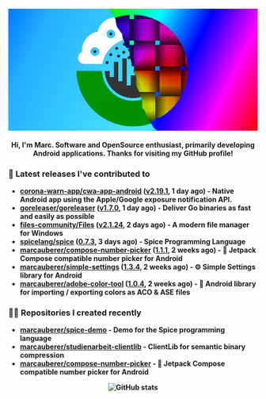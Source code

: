 <p align="center">
	<img src="https://raw.githubusercontent.com/marcauberer/marcauberer/master/images/frontpage-image.jpg">
	<br><br>
	<b>Hi, I'm Marc. Software and OpenSource enthusiast, primarily developing Android applications. Thanks for visiting my GitHub profile!
</p>

### 🚀 Latest releases I've contributed to


- [corona-warn-app/cwa-app-android](https://github.com/corona-warn-app/cwa-app-android) ([v2.19.1](https://github.com/corona-warn-app/cwa-app-android/releases/tag/v2.19.1), 1 day ago) - Native Android app using the Apple/Google exposure notification API.
- [goreleaser/goreleaser](https://github.com/goreleaser/goreleaser) ([v1.7.0](https://github.com/goreleaser/goreleaser/releases/tag/v1.7.0), 1 day ago) - Deliver Go binaries as fast and easily as possible
- [files-community/Files](https://github.com/files-community/Files) ([v2.1.24](https://github.com/files-community/Files/releases/tag/v2.1.24), 2 days ago) - A modern file manager for Windows
- [spicelang/spice](https://github.com/spicelang/spice) ([0.7.3](https://github.com/spicelang/spice/releases/tag/0.7.3), 3 days ago) - Spice Programming Language
- [marcauberer/compose-number-picker](https://github.com/marcauberer/compose-number-picker) ([1.1.1](https://github.com/marcauberer/compose-number-picker/releases/tag/1.1.1), 2 weeks ago) - 🔢 Jetpack Compose compatible number picker for Android
- [marcauberer/simple-settings](https://github.com/marcauberer/simple-settings) ([1.3.4](https://github.com/marcauberer/simple-settings/releases/tag/1.3.4), 2 weeks ago) - ⚙️ Simple Settings library for Android
- [marcauberer/adobe-color-tool](https://github.com/marcauberer/adobe-color-tool) ([1.0.4](https://github.com/marcauberer/adobe-color-tool/releases/tag/1.0.4), 2 weeks ago) - 🎨 Android library for importing / exporting colors as ACO &amp; ASE files

### 👨‍💻 Repositories I created recently
- [marcauberer/spice-demo](https://github.com/marcauberer/spice-demo) - Demo for the Spice programming language
- [marcauberer/studienarbeit-clientlib](https://github.com/marcauberer/studienarbeit-clientlib) - ClientLib for semantic binary compression
- [marcauberer/compose-number-picker](https://github.com/marcauberer/compose-number-picker) - 🔢 Jetpack Compose compatible number picker for Android

<p align="center">
	<img src="https://github-readme-stats.vercel.app/api?username=marcauberer&show_icons=true&theme=dark" alt="GitHub stats">
</p>
